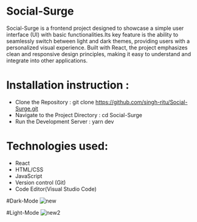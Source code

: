 # Social-Surge
Social-Surge is a frontend project designed to showcase a simple user interface (UI) with basic functionalities.Its key feature is the ability to seamlessly switch between light and dark themes, providing users with a personalized visual experience. Built with React, the project emphasizes clean and responsive design principles, making it easy to understand and integrate into other applications. 

# Installation instruction :
- Clone the Repository : git clone https://github.com/singh-ritu/Social-Surge.git
- Navigate to the Project Directory : cd Social-Surge
- Run the Development Server : yarn dev

# Technologies used:
- React
- HTML/CSS
- JavaScript
- Version control (Git)
- Code Editor(Visual Studio Code)


#Dark-Mode
![new](https://github.com/singh-ritu/Social-Surge/assets/82505170/9552e560-2532-4f88-b27a-d4f62d7e0109)

#Light-Mode
![new2](https://github.com/singh-ritu/Social-Surge/assets/82505170/7ad29a3f-b1a2-42fc-a20b-f49be4be3a05)
